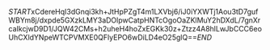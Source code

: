 $START$xCdereHqI3dGnqi3kh+JtHpPZgT4m1LXVbj6/iJ0iYXWTj1Aou3tD7gufWBYm8j/dxpde5GXzkLMY3aDOlpwCatpHNTcOgoOaZKlMuY2hDXdL/7gnXrcaIkcjwD9D1/JQW42CMs+h2uheH4hoZxEGKk30z+Ztzz4A8hlLwJbCCC6eoUhCXldYNpeWTCPVMXE0QFlyEPO6wDiLD4eO25glQ==$END$